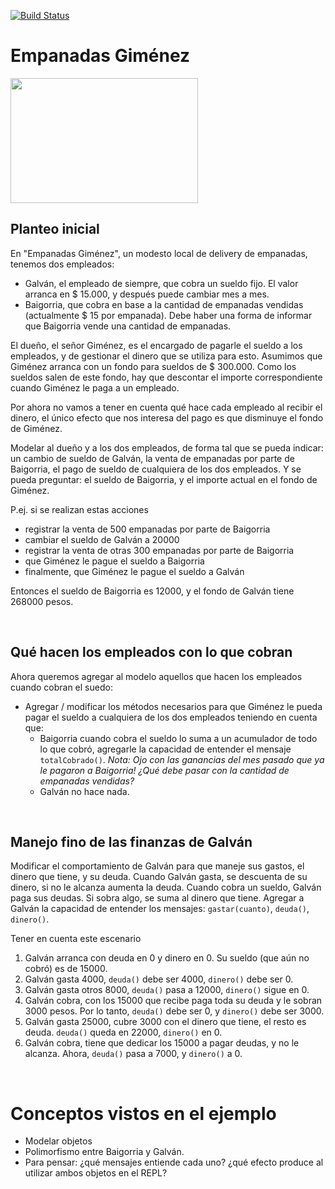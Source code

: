 
 
[![Build Status](https://travis-ci.org/wollok/polimorfismoEmpanadasGimenez.svg?branch=master)](https://travis-ci.org/wollok/polimorfismoEmpanadasGimenez)

# Empanadas Giménez

<img src="img/empanadasGimenez.png" height="200" width="300">

## Planteo inicial

En "Empanadas Giménez", un modesto local de delivery de empanadas, tenemos dos empleados:

* Galván, el empleado de siempre, que cobra un sueldo fijo. El valor arranca en $ 15.000, y después puede cambiar mes a mes.
* Baigorria,  que cobra en base a la cantidad de empanadas vendidas (actualmente $ 15 por empanada). Debe haber una forma de informar que Baigorria vende una cantidad de empanadas.

El dueño, el señor Giménez, es el encargado de pagarle el sueldo a los empleados, y de gestionar el dinero que se utiliza para esto. Asumimos que Giménez arranca con un fondo para sueldos de $ 300.000. Como los sueldos salen de este fondo, hay que descontar el importe correspondiente cuando Giménez le paga a un empleado.

Por ahora no vamos a tener en cuenta qué hace cada empleado al recibir el dinero, el único efecto que nos interesa del pago es que disminuye el fondo de Giménez.

Modelar al dueño y a los dos empleados, de forma tal que se pueda indicar: un cambio de sueldo de Galván, la venta de empanadas por parte de Baigorria, el pago de sueldo de cualquiera de los dos empleados. Y se pueda preguntar: el sueldo de Baigorria, y el importe actual en el fondo de Giménez.

P.ej. si se realizan estas acciones

- registrar la venta de 500 empanadas por parte de Baigorria
- cambiar el sueldo de Galván a 20000
- registrar la venta de otras 300 empanadas por parte de Baigorria
- que Giménez le pague el sueldo a Baigorria
- finalmente, que Giménez le pague el sueldo a Galván

Entonces el sueldo de Baigorria es 12000, y el fondo de Galván tiene 268000 pesos.

<br>

## Qué hacen los empleados con lo que cobran

Ahora queremos agregar al modelo aquellos que hacen los empleados cuando cobran el suedo:
- Agregar / modificar los métodos necesarios para que Giménez le pueda pagar el sueldo a cualquiera de los dos empleados teniendo en cuenta que:
  - Baigorria cuando cobra el sueldo lo suma a un acumulador de todo lo que cobró, agregarle la capacidad de entender el mensaje `totalCobrado()`. 
    _Nota: Ojo con las ganancias del mes pasado que ya le pagaron a Baigorria! ¿Qué debe pasar con la cantidad de empanadas vendidas?_
  - Galván no hace nada.

<br>

## Manejo fino de las finanzas de Galván

Modificar el comportamiento de Galván para que maneje sus gastos, el dinero que tiene, y su deuda. Cuando Galván gasta, se descuenta de su dinero, si no le alcanza aumenta la deuda. Cuando cobra un sueldo, Galván paga sus deudas. Si sobra algo, se suma al dinero que tiene. Agregar a Galván la capacidad de entender los mensajes: `gastar(cuanto)`, `deuda()`, `dinero()`.

Tener en cuenta este escenario
1. Galván arranca con deuda en 0 y dinero en 0. Su sueldo (que aún no cobró) es de 15000.
1. Galván gasta 4000, `deuda()` debe ser 4000, `dinero()` debe ser 0.
1. Galván gasta otros 8000, `deuda()` pasa a 12000, `dinero()` sigue en 0.
1. Galván cobra, con los 15000 que recibe paga toda su deuda y le sobran 3000 pesos. Por lo tanto, `deuda()` debe ser 0, y `dinero()` debe ser 3000.
1. Galván gasta 25000, cubre 3000 con el dinero que tiene, el resto es deuda. `deuda()` queda en 22000, `dinero()` en 0.
1. Galván cobra, tiene que dedicar los 15000 a pagar deudas, y no le alcanza. Ahora, `deuda()` pasa a 7000, y `dinero()` a 0.


<br>

# Conceptos vistos en el ejemplo

* Modelar objetos
* Polimorfismo entre Baigorria y Galván.
 * Para pensar: ¿qué mensajes entiende cada uno? ¿qué efecto produce al utilizar ambos objetos en el REPL?
